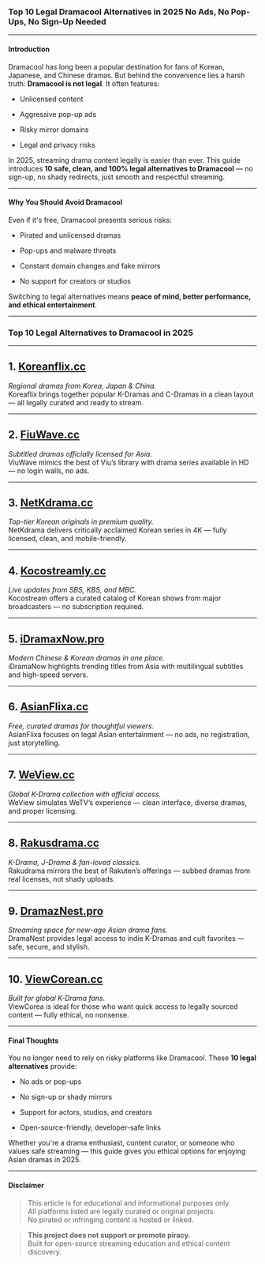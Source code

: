 ### **Top 10 Legal Dramacool Alternatives in 2025 No Ads, No Pop-Ups, No Sign-Up Needed**

----------

#### **Introduction**

Dramacool has long been a popular destination for fans of Korean, Japanese, and Chinese dramas. But behind the convenience lies a harsh truth: **Dramacool is not legal**. It often features:

-   Unlicensed content
    
-   Aggressive pop-up ads
    
-   Risky mirror domains
    
-   Legal and privacy risks
    

In 2025, streaming drama content legally is easier than ever. This guide introduces **10 safe, clean, and 100% legal alternatives to Dramacool** — no sign-up, no shady redirects, just smooth and respectful streaming.

----------

#### **Why You Should Avoid Dramacool**

Even if it's free, Dramacool presents serious risks:

-   Pirated and unlicensed dramas
    
-   Pop-ups and malware threats
    
-   Constant domain changes and fake mirrors
    
-   No support for creators or studios
    

Switching to legal alternatives means **peace of mind, better performance, and ethical entertainment**.

----------

### **Top 10 Legal Alternatives to Dramacool in 2025**

----------

## 1. [Koreanflix.cc](https://123watchnow.com)

_Regional dramas from Korea, Japan & China._  
Koreaflix brings together popular K-Dramas and C-Dramas in a clean layout — all legally curated and ready to stream.

----------

## 2. [FiuWave.cc](https://123watchnow.com)

_Subtitled dramas officially licensed for Asia._  
ViuWave mimics the best of Viu’s library with drama series available in HD — no login walls, no ads.

----------

## 3. [NetKdrama.cc](https://123watchnow.com)

_Top-tier Korean originals in premium quality._  
NetKdrama delivers critically acclaimed Korean series in 4K — fully licensed, clean, and mobile-friendly.

----------

## 4. [Kocostreamly.cc](https://123watchnow.com)

_Live updates from SBS, KBS, and MBC._  
Kocostream offers a curated catalog of Korean shows from major broadcasters — no subscription required.

----------

## 5. [iDramaxNow.pro](https://123watchnow.com)

_Modern Chinese & Korean dramas in one place._  
iDramaNow highlights trending titles from Asia with multilingual subtitles and high-speed servers.

----------

## 6. [AsianFlixa.cc](https://123watchnow.com)

_Free, curated dramas for thoughtful viewers._  
AsianFlixa focuses on legal Asian entertainment — no ads, no registration, just storytelling.

----------

## 7. [WeView.cc](https://123watchnow.com)

_Global K-Drama collection with official access._  
WeView simulates WeTV’s experience — clean interface, diverse dramas, and proper licensing.

----------

## 8. [Rakusdrama.cc](https://123watchnow.com)

_K-Drama, J-Drama & fan-loved classics._  
Rakudrama mirrors the best of Rakuten’s offerings — subbed dramas from real licenses, not shady uploads.

----------

## 9. [DramazNest.pro](https://123watchnow.com)

_Streaming space for new-age Asian drama fans._  
DramaNest provides legal access to indie K-Dramas and cult favorites — safe, secure, and stylish.

----------

## 10. [ViewCorean.cc](https://123watchnow.com)

_Built for global K-Drama fans._  
ViewCorea is ideal for those who want quick access to legally sourced content — fully ethical, no nonsense.

----------

#### **Final Thoughts**

You no longer need to rely on risky platforms like Dramacool. These **10 legal alternatives** provide:

-   No ads or pop-ups
    
-   No sign-up or shady mirrors
    
-   Support for actors, studios, and creators
    
-   Open-source-friendly, developer-safe links
    

Whether you're a drama enthusiast, content curator, or someone who values safe streaming — this guide gives you ethical options for enjoying Asian dramas in 2025.

----------

#### **Disclaimer**

> This article is for educational and informational purposes only.  
> All platforms listed are legally curated or original projects.  
> No pirated or infringing content is hosted or linked.

> **This project does not support or promote piracy.**  
> Built for open-source streaming education and ethical content discovery.
